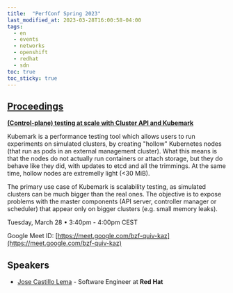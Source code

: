 ```yaml
---
title:  "PerfConf Spring 2023"
last_modified_at: 2023-03-28T16:00:58-04:00
tags:
  - en
  - events
  - networks
  - openshift
  - redhat
  - sdn
toc: true
toc_sticky: true
---
```


## [Proceedings](https://perfconfspring2023.sched.com/)

[**(Control-plane) testing at scale with Cluster API and Kubemark**](https://perfconfspring2023.sched.com/event/1JjtY/control-plane-testing-at-scale-with-cluster-api-and-kubemark)

Kubemark is a performance testing tool which allows users to run experiments on simulated clusters, by creating "hollow" Kubernetes nodes (that run as pods in an external management cluster). What this means is that the nodes do not actually run containers or attach storage, but they do behave like they did, with updates to etcd and all the trimmings. At the same time, hollow nodes are extremelly light (<30 MiB).

The primary use case of Kubemark is scalability testing, as simulated clusters can be much bigger than the real ones. The objective is to expose problems with the master components (API server, controller manager or scheduler) that appear only on bigger clusters (e.g. small memory leaks).

Tuesday, March 28 • 3:40pm - 4:00pm CEST

Google Meet ID: [https://meet.google.com/bzf-quiv-kaz](https://meet.google.com/bzf-quiv-kaz)

## Speakers
 - [Jose Castillo Lema](https://perfconfspring2022.sched.com/speaker/jlema) - Software Engineer at **Red Hat**